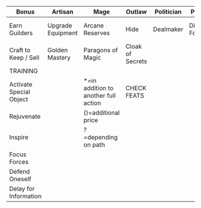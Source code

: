 | Bonus                   | Artisan           | Mage                                 | Outlaw           | Politician | Priest        | Ranger         | Scholar               | Warrior             |
|-------------------------|-------------------|--------------------------------------|------------------|------------|---------------|----------------|-----------------------|---------------------|
| Earn Guilders           | Upgrade Equipment | Arcane Reserves                      | Hide             | Dealmaker  | Divine Focus? | Shape of Beast | Intense Research*     | Improved Logistics* |
| Craft to Keep / Sell    | Golden Mastery    | Paragons of Magic                    | Cloak of Secrets |            |               |Into the Wilds*| Unspeakable Knowledge |                     |
| TRAINING                |                   |                                      |                  |            |               |                |                       |                     |
| Activate Special Object |                   | *=in addition to another full action | CHECK FEATS      |            |               |                |                       |                     |
| Rejuvenate              |                   | ()=additional price                  |                  |            |               |                |                       |                     |
| Inspire                 |                   | ?=depending on path                  |                  |            |               |                |                       |                     |
| Focus Forces            |                   |                                      |                  |            |               |                |                       |                     |
| Defend Oneself          |                   |                                      |                  |            |               |                |                       |                     |
| Delay for Information   |
